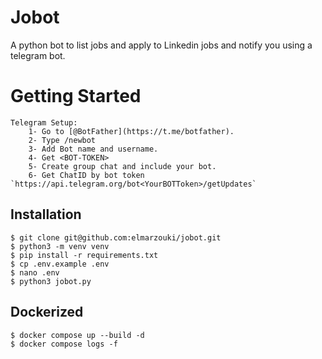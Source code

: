 # Jobot
A python bot to list jobs and apply to Linkedin jobs and notify you using a telegram bot.

# Getting Started
    Telegram Setup:
        1- Go to [@BotFather](https://t.me/botfather).
        2- Type /newbot
        3- Add Bot name and username.
        4- Get <BOT-TOKEN>
        5- Create group chat and include your bot.
        6- Get ChatID by bot token `https://api.telegram.org/bot<YourBOTToken>/getUpdates`

## Installation
```console
$ git clone git@github.com:elmarzouki/jobot.git
$ python3 -m venv venv
$ pip install -r requirements.txt
$ cp .env.example .env
$ nano .env
$ python3 jobot.py
```
## Dockerized
```console
$ docker compose up --build -d
$ docker compose logs -f
```